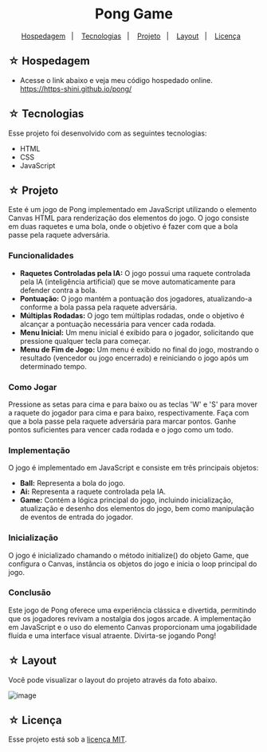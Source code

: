 <h1 align="center">Pong Game</h1>

<p align="center">
  <a href="#-hospedagem">Hospedagem</a>&nbsp;&nbsp;&nbsp;|&nbsp;&nbsp;&nbsp;
  <a href="#-tecnologias">Tecnologias</a>&nbsp;&nbsp;&nbsp;|&nbsp;&nbsp;&nbsp;
  <a href="#-projeto">Projeto</a>&nbsp;&nbsp;&nbsp;|&nbsp;&nbsp;&nbsp;
  <a href="#-layout">Layout</a>&nbsp;&nbsp;&nbsp;|&nbsp;&nbsp;&nbsp;
  <a href="#-licença">Licença</a>&nbsp;&nbsp;&nbsp;
</p>

## ☆ Hospedagem

- Acesse o link abaixo e veja meu código hospedado online.<br>
https://https-shini.github.io/pong/

## ☆ Tecnologias

Esse projeto foi desenvolvido com as seguintes tecnologias:
- HTML
- CSS
- JavaScript

## ☆ Projeto
Este é um jogo de Pong implementado em JavaScript utilizando o elemento Canvas HTML para renderização dos elementos do jogo. O jogo consiste em duas raquetes e uma bola, onde o objetivo é fazer com que a bola passe pela raquete adversária.

### Funcionalidades
* __Raquetes Controladas pela IA:__ O jogo possui uma raquete controlada pela IA (inteligência artificial) que se move automaticamente para defender contra a bola. <br>
* __Pontuação:__ O jogo mantém a pontuação dos jogadores, atualizando-a conforme a bola passa pela raquete adversária. <br>
* __Múltiplas Rodadas:__ O jogo tem múltiplas rodadas, onde o objetivo é alcançar a pontuação necessária para vencer cada rodada. <br>
* __Menu Inicial:__ Um menu inicial é exibido para o jogador, solicitando que pressione qualquer tecla para começar. <br>
* __Menu de Fim de Jogo:__ Um menu é exibido no final do jogo, mostrando o resultado (vencedor ou jogo encerrado) e reiniciando o jogo após um determinado tempo. <br>

### Como Jogar
Pressione as setas para cima e para baixo ou as teclas 'W' e 'S' para mover a raquete do jogador para cima e para baixo, respectivamente.
Faça com que a bola passe pela raquete adversária para marcar pontos.
Ganhe pontos suficientes para vencer cada rodada e o jogo como um todo.

### Implementação
O jogo é implementado em JavaScript e consiste em três principais objetos:

* __Ball:__ Representa a bola do jogo. <br>
* __Ai:__ Representa a raquete controlada pela IA. <br>
* __Game:__ Contém a lógica principal do jogo, incluindo inicialização, atualização e desenho dos elementos do jogo, bem como manipulação de eventos de entrada do jogador. <br>

### Inicialização
O jogo é inicializado chamando o método initialize() do objeto Game, que configura o Canvas, instância os objetos do jogo e inicia o loop principal do jogo.

### Conclusão
Este jogo de Pong oferece uma experiência clássica e divertida, permitindo que os jogadores revivam a nostalgia dos jogos arcade. A implementação em JavaScript e o uso do elemento Canvas proporcionam uma jogabilidade fluída e uma interface visual atraente. Divirta-se jogando Pong!

## ☆ Layout

Você pode visualizar o layout do projeto através da foto abaixo.<br>

![image](https://user-images.githubusercontent.com/100307080/234482977-7bb81e53-8d10-455f-82dd-571fa72a6792.png)

## ☆ Licença

Esse projeto está sob a [licença MIT](/LICENSE).
